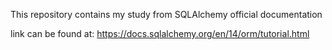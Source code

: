 This repository contains my study from SQLAlchemy official documentation

link can be found at: https://docs.sqlalchemy.org/en/14/orm/tutorial.html
